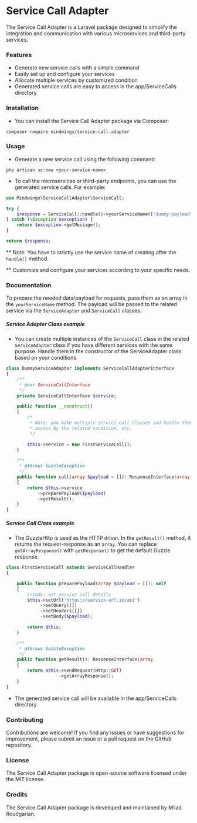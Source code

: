 # Service Call Adapter

The Service Call Adapter is a Laravel package designed to simplify the integration and communication with various microservices and third-party services.

### Features

- Generate new service calls with a simple command
- Easily set up and configure your services
- Allocate multiple services by customized condition
- Generated service calls are easy to access in the app/ServiceCalls directory

### Installation

- You can install the Service Call Adapter package via Composer:

```
composer require mindwingx/service-call-adapter
```

### Usage

- Generate a new service call using the following command:

```
php artisan sc:new <your-service-name>
```

- To call the microservices or third-party endpoints, you can use the generated service calls. For example:

```php
use Mindwingx\ServiceCallAdapter\ServiceCall;

try {
    $response = ServiceCall::handle()->yourServiceName(["dummy-payload"]);
} catch (\Exception $exception) {
    return $exception->getMessage();
}

return $response;

```

** Note: You have to strictly use the service name of creating after the `handle()` method.

** Customize and configure your services according to your specific needs.

### Documentation

To prepare the needed data/payload for requests, pass them as an array in the `yourServiceName` method. The payload will be passed to the related service via the `ServiceAdapter` and `ServiceCall` classes.

##### Service Adapter Class example

- You can create multiple instances of the `ServiceCall` class in the related `ServiceAdapter` class if you have different services with the same purpose. Handle them in the constructor of the ServiceAdapter class based on your conditions.

```php
class DummyServiceAdapter implements ServiceCallAdapterInterface
{
    /**
     * @var ServiceCallInterface
     */
    private ServiceCallInterface $service;

    public function __construct()
    {
        /*
         * Note: you make multiple Service Call Classes and handle them here to
         * access by the related condition, etc.
         */

        $this->service = new FirstServiceCall();
    }

    /**
     * @throws GuzzleException
     */
    public function call(array $payload = []): ResponseInterface|array
    {
        return $this->service
            ->preparePayload($payload)
            ->getResult();
    }
}
```

##### Service Call Class example

- The GuzzleHttp is used as the HTTP driver. In the `getResult()` method, it returns the request-response as an `array`. You can replace `getArrayResponse()` with `getResponse()` to get the default Guzzle response.

```php
class FirstServiceCall extends ServiceCallHandler
{

    public function preparePayload(array $payload = []): self
    {
        //todo: set service call details
        $this->setUrl('https://service-url.io/api')
             ->setQuery([])
             ->setHeaders([])
             ->setBody($payload);

        return $this;
    }

    /**
     * @throws GuzzleException
     */
    public function getResult(): ResponseInterface|array
    {
        return $this->sendRequest(Http::GET)
                    ->getArrayResponse();
    }
}
```

- The generated service call will be available in the app/ServiceCalls directory.

### Contributing

Contributions are welcome! If you find any issues or have suggestions for improvement, please submit an issue or a pull
request on the GitHub repository.

### License

The Service Call Adapter package is open-source software licensed under the MIT license.

### Credits

The Service Call Adapter package is developed and maintained by Milad Roudgarian.
